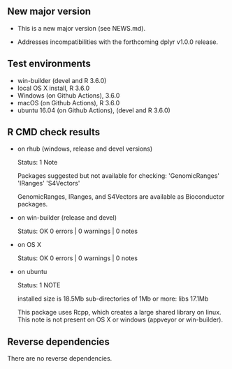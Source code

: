 ## New major version

* This is a new major version (see NEWS.md).

* Addresses incompatibilities with the forthcoming dplyr v1.0.0 release.

## Test environments

* win-builder (devel and  R 3.6.0)
* local OS X install, R 3.6.0
* Windows (on Github Actions), 3.6.0
* macOS (on Github Actions), R 3.6.0
* ubuntu 16.04 (on Github Actions), (devel and R 3.6.0)

## R CMD check results

* on rhub (windows, release and devel versions)

  Status: 1 Note
  
  Packages suggested but not available for checking:
  'GenomicRanges' 'IRanges' 'S4Vectors'
  
  GenomicRanges, IRanges, and S4Vectors are available as Bioconductor packages.
  
* on win-builder (release and devel)

  Status: OK
  0 errors | 0 warnings | 0 notes
  
* on OS X 

  Status: OK
  0 errors | 0 warnings | 0 notes
  
* on ubuntu

  Status: 1 NOTE
  
  installed size is 18.5Mb
  sub-directories of 1Mb or more:
    libs   17.1Mb

  This package uses Rcpp, which creates a large shared library on linux.
  This note is not present on OS X or windows (appveyor or win-builder).
  
## Reverse dependencies

There are no reverse dependencies.
